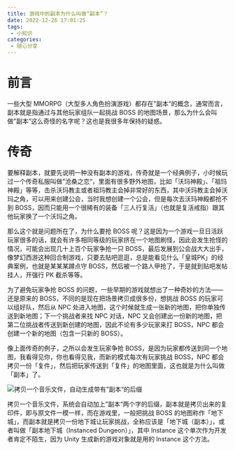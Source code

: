 ```yaml
---
title: 游戏中的副本为什么叫做“副本”？
date: 2022-12-26 17:01:25
tags:
 - 小知识
categories:
 - 随心分享
---
```

# 前言
一些大型 MMORPG（大型多人角色扮演游戏）都存在”副本“的概念，通常而言，副本就是指通过与其他玩家组队一起挑战 BOSS 的地图场景，那么为什么会叫做”副本“这么奇怪的名字呢？这也是我很多年保持的疑惑。
# 传奇
要解释副本，就要先说明一种没有副本的游戏，传奇就是一个经典例子，小时候玩过一个传奇私服叫做”沧桑之恋“，里面有很多野外地图，比如「沃玛神殿」、「祖玛神殿」等等，击杀沃玛教主或者祖玛教主会掉非常好的东西，其中沃玛教主会掉沃玛之角，可以用来创建公会，当时我想创建一个公会，但是每次去沃玛神殿都抢不到 BOSS，因而只能用一个很稀有的装备「三人行复活」（也就是复活戒指）跟其他玩家换了一个沃玛之角。

那么这个就是问题所在了，为什么要抢 BOSS 呢？这是因为一个游戏一旦日活跃玩家很多的话，就会有许多相同等级的玩家挤在一个地图刷怪，因此会发生抢怪的情况，可能会出现几十上百个玩家争抢一只 BOSS，最后发展到公会战大大出手，像梦幻西游这种回合制游戏，只要去贴吧逛逛，总是能看见什么「皇城PK」的经典案例，也就是某某某蹲点守 BOSS，然后被一个路人甲抢了，于是就到贴吧发帖挂人，开强行 PK 截杀等等。

为了避免玩家争抢 BOSS 的问题，一些早期的游戏就想出了一种奇妙的方法——还是原来的 BOSS，不同的是现在把场景拷贝成很多份，想挑战 BOSS 的玩家可以组好队，然后从 NPC 处进入地图，这个时候就生成一张新的地图，把你单独传送到新地图；下一个挑战者来找 NPC 对话，NPC 又会创建出一份新的地图，把第二位挑战者传送到新创建的地图，因此不论有多少玩家来打 BOSS，NPC 都会创建一个新的地图（包含一只新的 BOSS）。

像上面传奇的例子，之所以会发生玩家争抢 BOSS，是因为玩家都传送到同一个地图，我看得见你，你也看得见我，而新的模式每次有玩家挑战 BOSS，NPC 都会拷贝一份「复件」，然后把玩家传送到「复件」的地图里面，这也就是为什么叫做「副本」了。

![拷贝一个音乐文件，自动生成带有”副本“的后缀](https://files.catbox.moe/riy1vy.jpg)

拷贝一个音乐文件，系统会自动加上”副本“两个字的后缀，副本就是拷贝出来的复印件，即与原文件一模一样，而在游戏里，一般把挑战 BOSS 的地图称作「地下城」，而副本就是拷贝一份地下城让玩家挑战，全称应该是「地下城（副本）」，或者叫做「副本地下城（Instanced Dungeon）」，其中 Instance 这个单次作为开发者肯定不陌生，因为 Unity 生成新的游戏对象就是用的 Instance 这个方法。